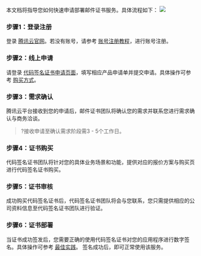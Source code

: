 本文档将指导您如何快速申请部署邮件证书服务。具体流程如下：
![](https://main.qcloudimg.com/raw/46ea50e6df0176b70577a6778ce95591.png)

### 步骤1：登录注册
登录 [腾讯云官网](https://cloud.tencent.com/)。若没有账号，请参考 [账号注册教程](https://cloud.tencent.com/document/product/378/17985)，进行账号注册。

### 步骤2：线上申请
请登录 [代码签名证书申请页面](https://cloud.tencent.com/apply/p/cn69mmv599k)，填写相应产品申请单并提交申请。具体操作可参考 [购买方式](https://cloud.tencent.com/document/product/1369/51170)。

### 步骤3：需求确认
腾讯云平台接收到您的申请后，邮件证书团队将确认您的需求并联系您进行需求确认与商务洽谈。
>?接收申请至确认需求阶段需3 - 5个工作日。

### 步骤4：证书购买
代码签名证书团队将针对您的具体业务场景和功能，提供对应的报价方案与购买页进行代码签名证书购买。

### 步骤5：证书审核
成功购买代码签名证书后，代码签名证书团队将会与您联系，您只需提供相应的公司资料信息至代码签名证书团队进行验证。

### 步骤6：证书部署
当证书成功签发后，您需要正确的使用代码签名证书对您的应用程序进行数字签名。具体操作可参考 [最佳实践](https://cloud.tencent.com/document/product/1369/51577)。
签名成功后，即可正常使用该服务。

